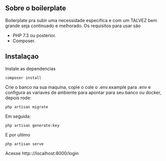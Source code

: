 ## Sobre o boilerplate

Boilerplate pra subir uma necessidade especifica e com um TALVEZ bem grande seja continuado e melhorado.
Os requisitos para usar são

- PHP 7.3 ou posterior.
- Composer.

## Instalaçao

Instale as dependencias

```
composer install
```

Crie o banco na sua maquina, copie o cole o .env.example para .env e configura as variaves de ambiente para apontar para seu banco ou docker, 
depois rode:

```
php artisan migrate
```

Em seguida:
```
php artisan generate:key
```

E por ultimo
```
php artisan serve
```

Acesse http:://localhost:8000/login